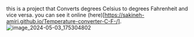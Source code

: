 this is a project that Converts degrees Celsius to degrees Fahrenheit and vice versa.
you can see it online (here)[https://sakineh-amiri.github.io/Temperature-converter-C-F-/].
![image_2024-05-03_175304802](https://github.com/sakineh-amiri/Temperature-converter-C-F-/assets/104264925/6e1e4584-adc0-4505-8088-82cc2420b6be)
